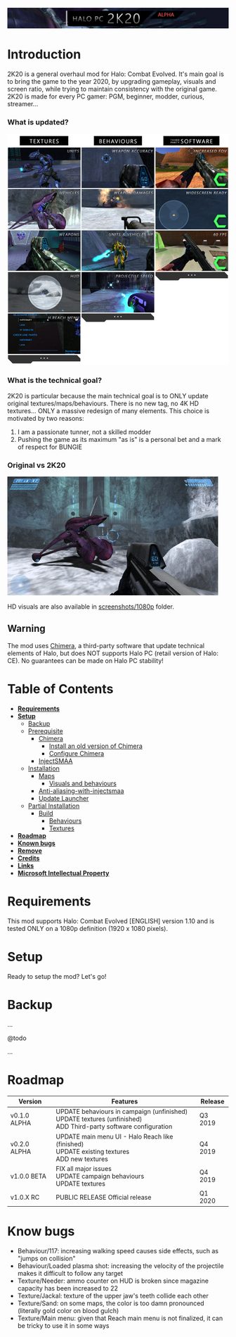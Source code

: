 ![2K20 Banner](/doc/repository-banner.png)

# Introduction

2K20 is a general overhaul mod for Halo: Combat Evolved. It's main goal is to
 bring the game to the year 2020, by upgrading gameplay, visuals and screen ratio,
 while trying to maintain consistency with the original game. 2K20 is made for
 every PC gamer: PGM, beginner, modder, curious, streamer...

### What is updated?

![2K20 Content](/doc/repository-mod-content.png)

### What is the technical goal?

2K20 is particular because the main technical goal is to ONLY update original
 textures/maps/behaviours. There is no new tag, no 4K HD textures... ONLY a
 massive redesign of many elements. This choice is motivated by two reasons:
  1. I am a passionate tunner, not a skilled modder
  2. Pushing the game as its maximum "as is" is a personal bet and a mark of respect for BUNGIE

### Original vs 2K20

![Banshee](/screenshots/gif/banshee.gif)

HD visuals are also available in [screenshots/1080p](/sceenshots/1080p) folder.

## Warning

The mod uses [Chimera](https://github.com/Dwood15/Chimera), a third-party
 software that update technical elements of Halo, but does NOT supports Halo PC
 (retail version of Halo: CE). No guarantees can be made on Halo PC stability!


# Table of Contents

* [**Requirements**](#requirements)
* [**Setup**](#setup)
  * [Backup](#backup)
  * [Prerequisite](#prerequisite)
    * [Chimera](#chimera)
      * [Install an old version of Chimera](#install-an-old-version-of-chimera)
      * [Configure Chimera](#configure-chimera)
    * [InjectSMAA](#injectsmaa)
  * [Installation](#installation)
    * [Maps](#maps)
      * [Visuals and behaviours](#visuals-and-behaviours)
    * [Anti-aliasing-with-injectsmaa](#anti-aliasing-with-injectsmaa)
    * [Update Launcher](#update-launcher)
  * [Partial Installation](#partial-installation)
    * [Build](#build)
      * [Behaviours](#behaviours)
      * [Textures](#textures)
* [**Roadmap**](#roadmap)
* [**Known bugs**](#known-bugs)
* [**Remove**](#remove)
* [**Credits**](#credits)
* [**Links**](#links)
* [**Microsoft Intellectual Property**](#microsoft-intellectual-property)

# Requirements

This mod supports Halo: Combat Evolved [ENGLISH] version 1.10 and is tested ONLY
on a 1080p definition (1920 x 1080 pixels).

# Setup

Ready to setup the mod? Let's go!

# Backup

...

@todo

...

# Roadmap

| Version          | Features                                                                                                             | Release |
| ---------------- | -------------------------------------------------------------------------------------------------------------------- | ------- |
| v0.1.0 ALPHA     | UPDATE behaviours in campaign (unfinished)<br>UPDATE textures (unfinished)<br>ADD Third-party software configuration | Q3 2019 |
| v0.2.0 ALPHA     | UPDATE main menu UI - Halo Reach like (finished)<br>UPDATE existing textures<br>ADD new textures                     | Q4 2019 |
| v1.0.0  BETA     | FIX all major issues<br>UPDATE campaign behaviours<br>UPDATE textures                                                | Q4 2019 |
| v1.0.X    RC     | PUBLIC RELEASE Official release                                                                                      | Q1 2020 |

# Know bugs

- Behaviour/117: increasing walking speed causes side effects, such as "jumps on collision"
- Behaviour/Loaded plasma shot: increasing the velocity of the projectile makes it difficult to follow any target
- Texture/Needer: ammo counter on HUD is broken since magazine capacity has been increased to 22
- Texture/Jackal: texture of the upper jaw's teeth collide each other
- Texture/Sand: on some maps, the color is too damn pronounced (literally gold color on blood gulch)
- Texture/Main menu: given that Reach main menu is not finalized, it can be tricky to use it in some ways
